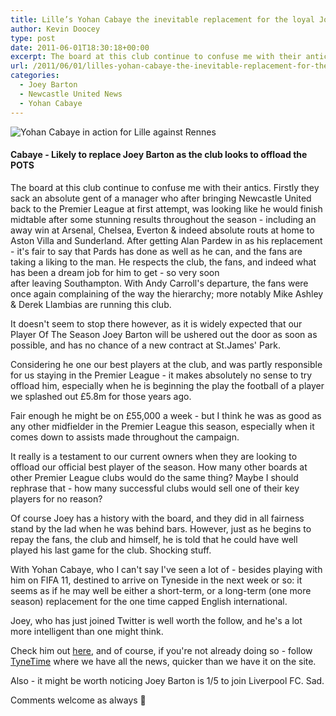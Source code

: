 ```yaml
---
title: Lille’s Yohan Cabaye the inevitable replacement for the loyal Joey Barton
author: Kevin Doocey
type: post
date: 2011-06-01T18:30:18+00:00
excerpt: The board at this club continue to confuse me with their antics. Firstly they sack an absolute gent of a manager who after bringing..
url: /2011/06/01/lilles-yohan-cabaye-the-inevitable-replacement-for-the-loyal-joey-barton/
categories:
  - Joey Barton
  - Newcastle United News
  - Yohan Cabaye
---
```


![Yohan Cabaye in action for Lille against Rennes](https://www.tynetime.com/wp-content/uploads/2011/06/Yohan-Cabaye-Lille.jpg "Yohan-Cabaye-Lille")

#### Cabaye - Likely to replace Joey Barton as the club looks to offload the POTS

The board at this club continue to confuse me with their antics. Firstly they sack an absolute gent of a manager who after bringing Newcastle United back to the Premier League at first attempt, was looking like he would finish midtable after some stunning results throughout the season - including an away win at Arsenal, Chelsea, Everton & indeed absolute routs at home to Aston Villa and Sunderland. After getting Alan Pardew in as his replacement - it's fair to say that Pards has done as well as he can, and the fans are taking a liking to the man. He respects the club, the fans, and indeed what has been a dream job for him to get - so very soon after leaving Southampton. With Andy Carroll's departure, the fans were once again complaining of the way the hierarchy; more notably Mike Ashley & Derek Llambias are running this club.

It doesn't seem to stop there however, as it is widely expected that our Player Of The Season Joey Barton will be ushered out the door as soon as possible, and has no chance of a new contract at St.James' Park.

Considering he one our best players at the club, and was partly responsible for us staying in the Premier League - it makes absolutely no sense to try offload him, especially when he is beginning the play the football of a player we splashed out £5.8m for those years ago.

Fair enough he might be on £55,000 a week - but I think he was as good as any other midfielder in the Premier League this season, especially when it comes down to assists made throughout the campaign.

It really is a testament to our current owners when they are looking to offload our official best player of the season. How many other boards at other Premier League clubs would do the same thing? Maybe I should rephrase that - how many successful clubs would sell one of their key players for no reason?

Of course Joey has a history with the board, and they did in all fairness stand by the lad when he was behind bars. However, just as he begins to repay the fans, the club and himself, he is told that he could have well played his last game for the club. Shocking stuff.

With Yohan Cabaye, who I can't say I've seen a lot of - besides playing with him on FIFA 11, destined to arrive on Tyneside in the next week or so: it seems as if he may well be either a short-term, or a long-term (one more season) replacement for the one time capped English international.

Joey, who has just joined Twitter is well worth the follow, and he's a lot more intelligent than one might think.

Check him out [here][1], and of course, if you're not already doing so - follow [TyneTime][2] where we have all the news, quicker than we have it on the site.

Also - it might be worth noticing Joey Barton is 1/5 to join Liverpool FC. Sad.

Comments welcome as always 🙂

[1]: https://twitter.com/Joey7Barton "here"
[2]: https://twitter.com/tynetime
